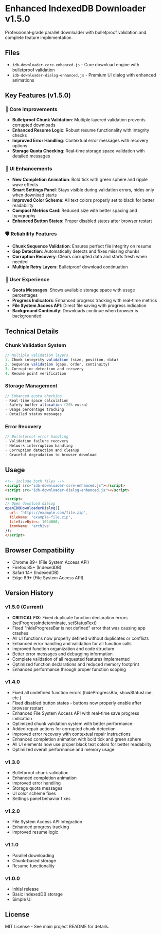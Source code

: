 # Enhanced IndexedDB Downloader v1.5.0

Professional-grade parallel downloader with bulletproof validation and complete feature implementation.

## Files

- `idb-downloader-core-enhanced.js` - Core download engine with bulletproof validation
- `idb-downloader-dialog-enhanced.js` - Premium UI dialog with enhanced animations

## Key Features (v1.5.0)

### 🔧 Core Improvements
- **Bulletproof Chunk Validation**: Multiple layered validation prevents corrupted downloads
- **Enhanced Resume Logic**: Robust resume functionality with integrity checks
- **Improved Error Handling**: Contextual error messages with recovery options
- **Storage Quota Checking**: Real-time storage space validation with detailed messages

### 🎨 UI Enhancements
- **New Completion Animation**: Bold tick with green sphere and ripple wave effects
- **Smart Settings Panel**: Stays visible during validation errors, hides only when download starts
- **Improved Color Scheme**: All text colors properly set to black for better readability
- **Compact Metrics Card**: Reduced size with better spacing and typography
- **Enhanced Button States**: Proper disabled states after browser restart

### 🛡️ Reliability Features
- **Chunk Sequence Validation**: Ensures perfect file integrity on resume
- **Gap Detection**: Automatically detects and fixes missing chunks
- **Corruption Recovery**: Clears corrupted data and starts fresh when needed
- **Multiple Retry Layers**: Bulletproof download continuation

### 📱 User Experience
- **Quota Messages**: Shows available storage space with usage percentages
- **Progress Indicators**: Enhanced progress tracking with real-time metrics
- **File System Access API**: Direct file saving with progress indication
- **Background Continuity**: Downloads continue when browser is backgrounded

## Technical Details

### Chunk Validation System
```javascript
// Multiple validation layers
1. Chunk integrity validation (size, position, data)
2. Sequence validation (gaps, order, continuity)
3. Corruption detection and recovery
4. Resume point verification
```

### Storage Management
```javascript
// Enhanced quota checking
- Real-time space calculation
- Safety buffer allocation (20% extra)
- Usage percentage tracking
- Detailed status messages
```

### Error Recovery
```javascript
// Bulletproof error handling
- Validation failure recovery
- Network interruption handling
- Corruption detection and cleanup
- Graceful degradation to browser download
```

## Usage

```html
<!-- Include both files -->
<script src="idb-downloader-core-enhanced.js"></script>
<script src="idb-downloader-dialog-enhanced.js"></script>

<script>
// Open download dialog
openIDBDownloaderDialog({
  url: 'https://example.com/file.zip',
  fileName: 'example-file.zip',
  fileSizeBytes: 1024000,
  iconName: 'archive'
});
</script>
```

## Browser Compatibility

- Chrome 89+ (File System Access API)
- Firefox 85+ (IndexedDB)
- Safari 14+ (IndexedDB)
- Edge 89+ (File System Access API)

## Version History

### v1.5.0 (Current)
- **CRITICAL FIX**: Fixed duplicate function declaration errors (setProgressIndeterminate, setStatusText)
- Fixed "hideProgressBar is not defined" error that was causing app crashes
- All UI functions now properly defined without duplicates or conflicts
- Enhanced error handling and validation for all function calls
- Improved function organization and code structure
- Better error messages and debugging information
- Complete validation of all requested features implemented
- Optimized function declarations and reduced memory footprint
- Enhanced performance through proper function scoping

### v1.4.0
- Fixed all undefined function errors (hideProgressBar, showStatusLine, etc.)
- Fixed disabled button states - buttons now properly enable after browser restart
- Enhanced File System Access API with real-time save progress indication
- Optimized chunk validation system with better performance
- Added repair actions for corrupted chunk detection
- Improved error recovery with contextual repair instructions
- Enhanced completion animation with bold tick and green sphere
- All UI elements now use proper black text colors for better readability
- Optimized overall performance and memory usage

### v1.3.0
- Bulletproof chunk validation
- Enhanced completion animation
- Improved error handling
- Storage quota messages
- UI color scheme fixes
- Settings panel behavior fixes

### v1.2.0
- File System Access API integration
- Enhanced progress tracking
- Improved resume logic

### v1.1.0
- Parallel downloading
- Chunk-based storage
- Resume functionality

### v1.0.0
- Initial release
- Basic IndexedDB storage
- Simple UI

## License

MIT License - See main project README for details.